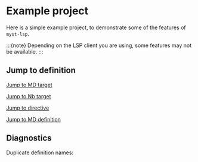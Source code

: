 # Example project

Here is a simple example project,
to demonstrate some of the features of `myst-lsp`.

:::{note}
Depending on the LSP client you are using, some features may not be available.
:::

## Jump to definition

[Jump to MD target](other-subsection)

[Jump to Nb target](notebook-section)

[Jump to directive](admonition-name)

[Jump to MD definition][abc]

## Diagnostics

Duplicate definition names:

[abc]: https://example.com
[abc]: https://example.com
